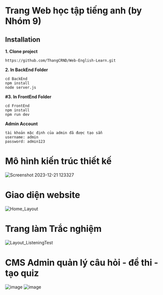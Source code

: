 # Trang Web học tập tiếng anh (by Nhóm 9)

## Installation
**1. Clone project**
```
https://github.com/ThangCRND/Web-English-Learn.git
```
**2. In BackEnd Folder**
```
cd BackEnd
npm install
node server.js
```
**#3. In FrontEnd Folder**

```
cd FrontEnd
npm install
npm run dev
```
**Admin Account**
```
tài khoản mặc định của admin đã được tạo sẵn
username: admin
password: admin123
```

# Mô hình kiến trúc thiết kế
![Screenshot 2023-12-21 123327](https://github.com/ThangCRND/Web-English-Learn/assets/130020047/9173bef1-fa20-4e38-8ece-ee9d464e36cb)


# Giao diện website
![Home_Layout](https://github.com/ThangCRND/Web-English-Learn/assets/130020047/2c315a61-4f74-4843-a6f8-ba358edd0e27)


# Trang làm Trắc nghiệm
![Layout_ListeningTest](https://github.com/ThangCRND/Web-English-Learn/assets/130020047/d9ca0620-073c-40cf-968b-ca799061be90)



# CMS Admin quản lý câu hỏi - đề thi - tạo quiz
![image](https://github.com/ThangCRND/Web-English-Learn/assets/130020047/c2496dea-a8c5-4bda-8d9d-53b0fbc18f10)
![image](https://github.com/ThangCRND/Web-English-Learn/assets/130020047/cb4dc743-a2c3-4cf1-8f0e-f85b54daa796)









